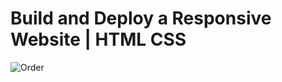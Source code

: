 # Build and Deploy a Responsive Website | HTML CSS 
![Order](https://github.com/Jennyxe/html-css--Sushi-landing-page-/assets/116247399/d74773db-0f4e-40ea-a605-ed532c32b871)

